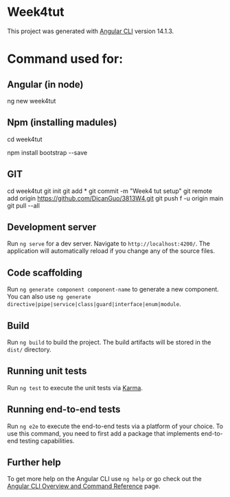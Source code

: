 # Week4tut

This project was generated with [Angular CLI](https://github.com/angular/angular-cli) version 14.1.3.

# Command used for:

## Angular (in node)

ng new week4tut

## Npm (installing madules)

cd week4tut

npm install bootstrap --save

## GIT

cd week4tut
git init
git add *
git commit -m "Week4 tut setup"
git remote add origin https://github.com/DicanGuo/3813W4.git
git push f -u origin main
git pull --all

## Development server

Run `ng serve` for a dev server. Navigate to `http://localhost:4200/`. The application will automatically reload if you change any of the source files.

## Code scaffolding

Run `ng generate component component-name` to generate a new component. You can also use `ng generate directive|pipe|service|class|guard|interface|enum|module`.

## Build

Run `ng build` to build the project. The build artifacts will be stored in the `dist/` directory.

## Running unit tests

Run `ng test` to execute the unit tests via [Karma](https://karma-runner.github.io).

## Running end-to-end tests

Run `ng e2e` to execute the end-to-end tests via a platform of your choice. To use this command, you need to first add a package that implements end-to-end testing capabilities.

## Further help

To get more help on the Angular CLI use `ng help` or go check out the [Angular CLI Overview and Command Reference](https://angular.io/cli) page.
